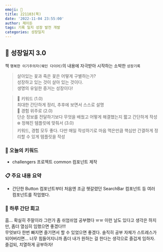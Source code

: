 ```yaml
---
emoji: 🌱
title: 221103(목)
date: '2022-11-04 23:55:00'
author: 제이든
tags: 기록 일지 성장 발전 개발
categories: 성장일지
---
```


## 🎄 성장일지 3.0

책 `행복한 이기주의자(웨인 다이어)`의 내용에 자극받아 시작하는 소박한 `성장기록`

> 살아있는 꽃과 죽은 꽃은 어떻게 구별하는가?<br/>
> 성장하고 있는 것이 살아 있는 것이다.<br/>
> 생명의 유일한 증거는 성장이다!

> 🌳 키워드 (1.0)<br/>
> 최대한 간단하게 정리, 추후에 보면서 스스로 설명<br/>
> 🍉 경험 위주로 (2.0)<br/>
> 단순 정보를 전달하기보다 무엇을 배웠고 어떻게 해결했는지 짧고 간단하게 작성<br/>
> ❄️ 정해진 템플릿에 맞춰서 (3.0)<br/>
> 키워드, 경험 모두 좋다. 다만 매일 작성하기로 마음 먹은만큼 핵심만 간결하게 정리할 수 있게 템플릿을 작성

### 🔑 오늘의 키워드

- challengers 프로젝트 common 컴포넌트 제작

### 📋 주요 내용 요약

- 간단한 Button 컴포넌트부터 처음엔 조금 헷갈렸던 SearchBar 컴포넌트 등 여러 컴포넌트를 작업했다.

### 📝 하루 간단 회고

흠... 확실히 주말이라 그런가 좀 쉬엄쉬엄 공부했다 ㅠㅠ 이런 날도 있다고 생각은 하지만, 좀더 열심히 임했으면 좋겠다!!!<br/>
무엇보다 한번 빠지면 즐기면서 할 수 있었으면 좋겠다. 솔직히 공부 자체가 스트레스가 되어버리면... 너무 힘들어지니까 좀더 내가 원하는 걸 한다는 생각으로 즐겁게 임하자.<br/>
즐겁되, 치열하게 공부하자!

```toc

```
